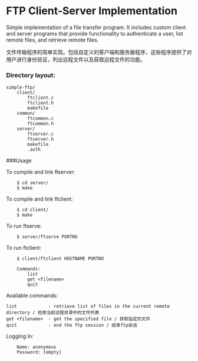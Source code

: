 FTP Client-Server Implementation
===========
Simple implementation of a file transfer program. It includes custom client and server programs that provide functionality to authenticate a user, list remote files, and retrieve remote files.

文件传输程序的简单实现。包括自定义的客户端和服务器程序，这些程序提供了对用户进行身份验证，列出远程文件以及获取远程文件的功能。

### Directory layout:
	simple-ftp/
		client/
			ftclient.c
			ftclient.h
			makefile
		common/
			ftcommon.c
			ftcommon.h
		server/
			ftserver.c
			ftserver.h
			makefile
			.auth

###Usage

To compile and link ftserver:
```
	$ cd server/
	$ make
```

To compile and link ftclient:
```
	$ cd client/
	$ make
```

To run ftserve:
```
	$ server/ftserve PORTNO
```

To run ftclient:
```
	$ client/ftclient HOSTNAME PORTNO

	Commands:
		list
		get <filename>
		quit
```

Available commands:
```
list            - retrieve list of files in the current remote directory / 检索当前远程目录中的文件列表
get <filename>  - get the specified file / 获取指定的文件
quit            - end the ftp session / 结束ftp会话
```

Logging In:
```
	Name: anonymous
	Password: [empty]
```
